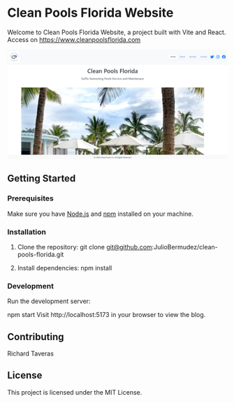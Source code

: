 # Clean Pools Florida Website

Welcome to Clean Pools Florida Website, a project built with Vite and React. Access on https://www.cleanpoolsflorida.com

![Alt text](<public/assets/images/Screenshot 2024-01-15 104914.png>)

## Getting Started

### Prerequisites

Make sure you have [Node.js](https://nodejs.org/) and [npm](https://www.npmjs.com/) installed on your machine.

### Installation

1. Clone the repository:
    git clone git@github.com:JulioBermudez/clean-pools-florida.git

2. Install dependencies:
    npm install

### Development

Run the development server:

npm start
Visit http://localhost:5173 in your browser to view the blog.

## Contributing
Richard Taveras

## License
This project is licensed under the MIT License.